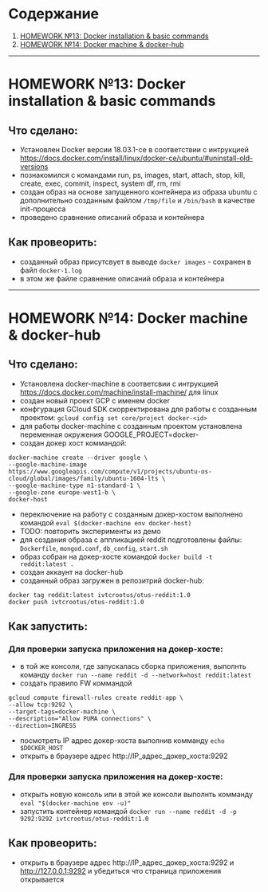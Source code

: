 # Содержание
1. [HOMEWORK №13: Docker installation & basic commands](#homework_13)
2. [HOMEWORK №14: Docker machine & docker-hub](#homework_14)

___
# HOMEWORK №13: Docker installation & basic commands <a name="homework_13"></a>

## Что сделано:
 - Установлен Docker версии 18.03.1-ce в соответствии с интрукцией  https://docs.docker.com/install/linux/docker-ce/ubuntu/#uninstall-old-versions
- познакомился с командами run, ps, images, start, attach, stop, kill, create, exec, commit, inspect, system df, rm, rmi
- создан образ на основе запущенного контейнера из образа ubuntu с дополнительно созданным файлом `/tmp/file` и `/bin/bash` в качестве init-процесса
- проведено сравнение описаний образа и контейнера

## Как провеорить:
 - созданный образ присутсвует в выводе `docker images` - сохранен в файл `docker-1.log`
 - в этом же файле сравнение описаний образа и контейнера


___
# HOMEWORK №14: Docker machine & docker-hub <a name="homework_14"></a>

## Что сделано:
- Установлена docker-machine в соответсвии с интрукцией https://docs.docker.com/machine/install-machine/ для linux
- создан новый проект GCP с именем docker
- конфгурация GCloud SDK скорректирована для работы с созданным проектом: `gcloud config set core/project docker-<id>`
- для работы docker-machine с созданным проектом установлена переменная окружения GOOGLE_PROJECT=docker-<id>
- создан докер хост коммандой:
```
docker-machine create --driver google \
--google-machine-image https://www.googleapis.com/compute/v1/projects/ubuntu-os-cloud/global/images/family/ubuntu-1604-lts \
--google-machine-type n1-standard-1 \
--google-zone europe-west1-b \
docker-host
```
- переключение на работу с созданным докер-хостом выполнено командой `eval $(docker-machine env docker-host)`
- TODO: повторить эксперименты из демо
- для создания образа с аппликацией reddit подготовлены файлы: `Dockerfile`, `mongod.conf`, `db_config`, `start.sh`
- образ собран на докер-хосте командой `docker build -t reddit:latest .`
- создан аккаунт на docker-hub
- созданный образ загружен в репозитрий docker-hub:
```
docker tag reddit:latest ivtcrootus/otus-reddit:1.0
docker push ivtcrootus/otus-reddit:1.0
```


## Как запустить:
### Для проверки запуска приложения на докер-хосте:
- в той же консоли, где запускалась сборка приложения, выполнть команду `docker run --name reddit -d --network=host reddit:latest`
- создать правило FW коммандой
```
gcloud compute firewall-rules create reddit-app \
--allow tcp:9292 \
--target-tags=docker-machine \
--description="Allow PUMA connections" \
--direction=INGRESS
```
- посмотреть IP адрес докер-хоста выполнив комманду `echo $DOCKER_HOST`
- открыть в браузере адрес http://IP_адрес_докер_хоста:9292

### Для проверки запуска приложения на докер-хосте:
- открыть новую консоль или в этой же консоли выполнть комманду `eval "$(docker-machine env -u)"`
- запустить контейнер командой `docker run --name reddit -d -p 9292:9292 ivtcrootus/otus-reddit:1.0`


## Как провеорить:
- открыть в браузере адрес http://IP_адрес_докер_хоста:9292 и  http://127.0.0.1:9292 и убедиться что страница приложения открывается
